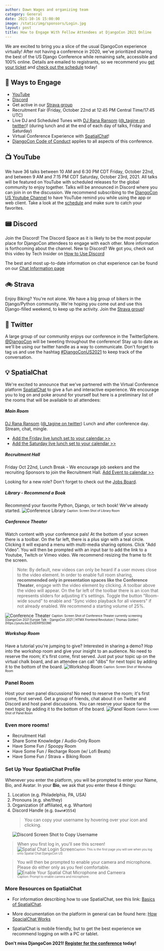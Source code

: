```yaml
---
author: Dawn Wages and organizing team
category: General
date: 2021-10-16 15:00:00
image: /static/img/sponsors/Login.jpg
layout: post
title: How to Engage With Fellow Attendees at DjangoCon 2021 Online
---
```


We are excited to bring you a slice of the usual DjangoCon experience virtually! After not having a conference in 2020, we've prioritized sharing the best of the US Django Conference while remaining safe, accessible and 100% online. Details are emailed to registrants, so we recommend you [get your ticket]({{site.ticket_link}}) and [check out the schedule](https://2021.djangocon.us/talks/) today!

## :wave: Ways to Engage
- [YouTube](https://www.youtube.com/channel/UC0yY6a79pPY9J0ShIHRf6yw)
- [Discord](/chat/)
- Get active in our [Strava group](https://www.strava.com/clubs/987456)
- Recruitment Fair (Friday, October 22nd at 12:45 PM Central Time/17:45 UTC)
- Live DJ and Scheduled Tunes with [DJ Rana Ransom](https://soundcloud.com/ranaransom) ([@_tagine on twitter](https://twitter.com/_tagine))! (during lunch and at the end of each day of talks, Friday and Saturday)
- Virtual Conference Experience with [SpatialChat](https://spatial.chat)!
- [DjangoCon Code of Conduct](/conduct) applies to all aspects of this conference.

## :tv: YouTube
We have 36 talks between 10 AM and 6:30 PM CDT Friday, October 22nd, and between 9 AM and 7:15 PM CDT Saturday, October 23rd, 2021. All talks will be featured on YouTube with scheduled releases for the global community to enjoy together. Talks will be announced in Discord where you can join in on the discussion. We recommend subscribing to the [DjangoCon US Youtube Channel](https://www.youtube.com/channel/UC0yY6a79pPY9J0ShIHRf6yw) to have YouTube remind you while using the app or web client. Take a look at the [schedule](/talks) and make sure to catch your favorites.

## :pager: Discord
Join the Discord! The Discord Space as it is likely to be the most popular place for DjangoCon attendees to engage with each other. More information is forthcoming about the channel. New to Discord? We got you, check out this video by Tech Insider on [How to Use Discord](https://www.youtube.com/watch?v=OIqyPJQAgT4)

The best and most up-to-date information on chat experience can be found on our [Chat Information page](/chat)

## :bike: Strava
Enjoy Biking? You're not alone. We have a big group of bikers in the Django/Python community. We're hoping you come out and use this Django-filled weekend, to keep up the activity. Join the [Strava group](https://www.strava.com/clubs/987456)!

## :loudspeaker: Twitter
A large group of our community enjoys our conference in the TwitterSphere. [@DjangoCon](https://twitter.com/djangocon) will be tweeting throughout the conference! Stay up to date as we'll be using our twitter handle as a way to communicate. Don't forget to tag us and use the hashtag [#DjangoConUS2021](https://twitter.com/search?q=%23DjangoCon2021) to keep track of the conversation.

## :bulb: SpatialChat
We're excited to announce that we've partnered with the Virtual Conference platform [SpatialChat](https://spatial.chat) to give a fun and interactive experience. We encourage you to log on and poke around for yourself but here is a preliminary list of the rooms that will be available to all attendees:

##### Main Room
[DJ Rana Ransom](https://soundcloud.com/ranaransom) ([@_tagine on twitter](https://twitter.com/_tagine)) Lunch and after conference day. Stream, chat, mingle.
- [Add the Friday live lunch set to your calendar >>](https://calendar.google.com/event?action=TEMPLATE&tmeid=NGI3bXZhdGVpOW5sOThjNHU1dWt2MWxjdWQgZGF3bi53YWdlc0Bt&tmsrc=dawn.wages%40gmail.com)
- [Add the Saturday live lunch set to your calendar  >>](https://calendar.google.com/event?action=TEMPLATE&tmeid=NGI3bXZhdGVpOW5sOThjNHU1dWt2MWxjdWQgZGF3bi53YWdlc0Bt&tmsrc=dawn.wages%40gmail.com)

##### Recruitment Hall
Friday Oct 22nd, Lunch Break - We encourage job seekers and the recruiting Sponsors to join the Recruitment Hall. [Add Event to calendar >>](https://calendar.google.com/event?action=TEMPLATE&tmeid=MWZoZXU0bXRqcnQ3c2JncjkzcWJncGQ5aXUgZGF3bi53YWdlc0Bt&tmsrc=dawn.wages%40gmail.com)

Looking for a new role? Don't forget to check out the [Jobs Board](/jobs/).

##### Library - Recommend a Book
Recommend your favorite Python, Django, or tech book! We've already started.
<img alt="Conference Library" src="/static/img/sponsors/SpatialChat_Library.png"/>
<sub><sup>Caption: Screen Shot of Library Room</sup></sub>

##### Conference Theater
Watch content with your conference pals! At the bottom of your screen there is a toolbar. On the far left, there is a plus sign with a teal circle. Clicking it will expand a menu with multi-media sharing options. Click "Add Video". You will then be prompted with an input bar to add the link to a Youtube, Twitch or Vimeo video. We recommend resizing the frame to fit the screen.

> Note: By default, new videos can only be heard if a user moves close to the video element. In order to enable full room sharing, **recommended only in presentation spaces like the Conference Theater**, engage with the video element by clicking. A toolbar above the video will appear. On the far left of the toolbar there is an icon that represents sliders for adjusting it's settings. Toggle the button "Room-wide sound" to enable and "Sync video playback for all viewers" if not already enabled. We recommend a starting volume of 25%.


<img alt="Conference Theater" src="/static/img/sponsors/SpatialChat_ConferenceTheater.png"/>
<sub><sup>Caption: Screen Shot of Conference Theater currently screening [DjangoCon 2021 Europe Talk - DjangoCon 2021 | HTMX Frontend Revolution | Thomas Güttler](https://youtu.be/Zs0DXR1S03M)</sup></sub>

##### Workshop Room
Have a tutorial you're jumping to give? Interested in sharing a demo? Hop into the workshop room and give your insight to an audience. No need to reserve the room; it's first come, first served. Just put your topic up on the virtual chalk board, and an attendee can call "dibs" for next topic by adding it to the bottom of the board.
<img alt="Workshop Room" src="/static/img/sponsors/SpatialChat_WorkshopRoom.png"/>
<sub><sup>Caption: Screen Shot of Workshop Room</sup></sub>

### Panel Room
Host your own panel discussions! No need to reserve the room; it's first come, first served. Get a group of friends, chat about it on Twitter and Discord and host panel discussions. You can reserve your space for the next topic by adding it to the bottom of the board.
<img alt="Panel Room" src="/static/img/sponsors/SpatialChat_PanelRoom.png"/>
<sub><sup>Caption: Screen Shot of Panel Room</sup></sub>

### Even more rooms!

- Recruitment Hall
- Share Some Knowledge / Audio-Only Room
- Have Some Fun / Spoopy Room
- Have Some Fun / Recharge Room (w/ Lofi Beats)
- Have Some Fun / Strava + Biking Room

### Set Up Your SpatialChat Profile
Whenever you enter the platform, you will be prompted to enter your Name, Bio, and Avatar.
In your **Bio**, we ask that you enter these 4 things:
1. Location (e.g. Philadelphia, PA, USA)
2. Pronouns (e.g. she/they)
3. Organization (if affiliated, e.g. Wharton)
4. Discord Handle (e.g. `Dawn#3554`)
    > You can copy your username by hovering over your icon and clicking.
   <img alt="Discord Screen Shot to Copy Username" src="/static/img/sponsors/SpatialChat_Discord.png" title="Copy Username  from Discord"/>

> When you first log in, you'll see this screen!
<img alt="Spatial Chat Login Screen" src="/static/img/sponsors/SpatialChat_Login.png"/><sub><sup>Caption: This is the first page you will see when you log onto Spatial Chat DjangoCon US<sup><sub>

  > You will then be prompted to enable your camera and microphone. Please do either only as you feel comfortable.
  <img alt="Enable Your Spatial Chat Microphone and Cameera" src="/static/img/sponsors/SpatialChat_MicAndCamera.png"/> <br/>
  ><sub><sup> Caption: Prompt to enable camera and microphone.<sup><sub>

### More Resources on SpatialChat
- For information describing how to use SpatialChat, see this link: [Basics of SpatialChat](https://help.spatial.chat/hc/en-us/articles/360019120259-Basics-of-SpatialChat).

- More documentation on the platform in general can be found here: [How SpacialChat Works](https://help.spatial.chat/hc/en-us/sections/360004587240-How-SpatialChat-works)

- SpatialChat is mobile friendly, but to get the best experience we recommend logging on with a PC or tablet.

**Don't miss DjangoCon 2021! [Register for the conference]({{site.ticket_link}}) today!**
